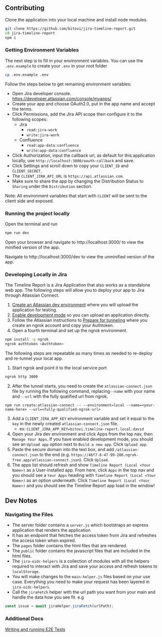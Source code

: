 ## Contributing

Clone the application into your local machine and install node modules.

```sh
git clone https://github.com/bitovi/jira-timeline-report.git
cd jira-timeline-report
npm i
```

### Getting Environment Variables

The next step is to fill in your environment variables. You can use the `.env.example` to create your `.env` in your root folder

```sh
cp .env.example .env
```

Follow the steps below to get remaining environment variables:

- Open Jira developer console. https://developer.atlassian.com/console/myapps/
- Create your app and choose OAuth2.0, put in the app name and accept the terms.
- Click Permissions, add the Jira API scope then configure it to the following scopes:
  - Jira
    - `read:jira-work`
    - `write:jira-work`
  - Confluence
    - `read:app-data:confluence`
    - `write:app-data:confluence`
- Click Authorization, input the callback url, as default for this application locally, use `http://localhost:3000/oauth-callback` and save.
- Click Settings and scroll down to copy your `CLIENT_ID` and `CLIENT_SECRET`.
- The `CLIENT_JIRA_API_URL` is `https://api.atlassian.com`.
- Make sure to share the app by changing the Distribution Status to `Sharing` under the `Distribution` section.

Note: All environment variables that start with `CLIENT` will be sent to the client side and exposed.

### Running the project locally

Open the terminal and run

```sh
npm run dev
```

Open your browser and navigate to http://localhost:3000/ to view the minified version of the app.

Navigate to http://localhost:3000/dev to view the unminified version of the app.

### Developing Locally in Jira

The Timeline Report is a Jira Application that also works as a standalone web app. The following steps will allow you to deploy your app to Jira through Atlassian Connect.

1. [Create an Atlassian dev
   environment](https://developer.atlassian.com/cloud/jira/platform/getting-started-with-connect/#step-2--get-a-cloud-development-site)
   where you will upload the application for testing.
1. [Enable development
   mode](https://developer.atlassian.com/cloud/jira/platform/getting-started-with-connect/#step-3--enable-development-mode-in-your-site)
   so you can upload an application directly.
1. Follow the Atlassian instructions to [Prepare for
   tunneling](https://developer.atlassian.com/cloud/jira/platform/getting-started-with-connect/#step-1--prepare-for-tunneling)
   where you create an ngrok account and copy your Authtoken.
1. Open a fourth terminal and set up the ngrok environment.

```sh
npm install -g ngrok
ngrok authtoken <Authtoken>
```

The following steps are repeatable as many times as needed to re-deploy and re-tunnel your local app.

1. Start ngrok and point it to the local service port

```sh
ngrok http 3000
```

2. After the tunnel starts, you need to create the `atlassian-connect.json` file by running the following command, replacing`--name` with your name and `--url` with the fully qualified url from ngrok.

```
npm run create:atlassian-connect -- --environment=local --name=<your-name-here> --url=<fully-qualified-ngrok-url>
```

3. Add a `CLIENT_JIRA_APP_KEY` environment variable and set it equal to the `key` in the newly created `atlassian-connect.json` file.
   - ex: `CLIENT_JIRA_APP_KEY=bitovi.timeline-report.local.david`
4. Open your Jira dev environment and click Apps from the top nav, then `Manage Your Apps`. If you have enabled development mode, you should see an `Upload app` option next to `Build a new app`. Click `Upload app`.
5. Paste the secure domain into the text box, and add `/atlassian-connect.json` to the end (e.g. `https://46f7-8-47-99-200.ngrok-free.app/atlassian-connect.json`). Click `Upload`.
6. The apps list should refresh and show `Timeline Report (Local <Your Name>)` as a User-installed app. From here, click `Apps` in the top nav and you should see a `Your Apps` heading with `Timeline Report (Local <Your Name>)` as an option underneath. Click `Timeline Report (Local <Your Name>)` and you should see the Timeline Report app load in the window!

## Dev Notes

### Navigating the Files

- The server folder contains a `server.js` which bootstraps an express application that renders the application
- It has an endpoint that fetches the access token from Jira and refreshes the access token when expired.
- The `pages` folder contains the html files that are rendered.
- The `public` folder contains the javascript files that are included in the html files.
- The `jira-oidc-helpers` is a collection of modules with all the helpers required to interact with Jira and save your access and refresh tokens to `localStorage`.
- You will make changes to the `main-helper.js` files based on your use case. Everything you need to make your request has been layered in `jira-oidc-helpers`.
- Call the `jiraFetch` helper with the url path you want from your main and handle the data how you see fit. e.g

```js
const issue = await jiraHelper.jiraFetch(urlPath);
```

### Additional Docs

[Writing and running E2E Tests](./docs/writing-running-e2e-tests.md)
